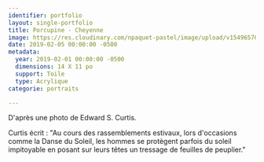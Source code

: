 ```yaml
---
identifier: portfolio
layout: single-portfolio
title: Porcupine - Cheyenne
image: https://res.cloudinary.com/npaquet-pastel/image/upload/v1549657077/DSC09615%20%282%29.jpg
date: 2019-02-05 00:00:00 -0500
metadata:
  year: 2019-02-01 00:00:00 -0500
  dimensions: 14 X 11 po
  support: Toile
  type: Acrylique
categorie: portraits

---
```

D'après une photo de Edward S. Curtis.

Curtis écrit : "Au cours des rassemblements estivaux, lors d'occasions comme la Danse du Soleil, les hommes se protègent parfois du soleil impitoyable en posant sur leurs têtes un tressage de feuilles de peuplier."